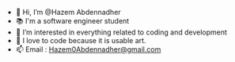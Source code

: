 - 👋 Hi, I’m @Hazem Abdennadher
- 📚 I'm a software engineer student
- 👀 I’m interested in everything related to coding and development  
- 🌱 I love to code because it is usable art.
- 📫 Email : Hazem0Abdennadher@gmail.com

<!---
hazem0abdennadher/hazem0abdennadher is a ✨ special ✨ repository because its `README.md` (this file) appears on your GitHub profile.
You can click the Preview link to take a look at your changes.
--->
